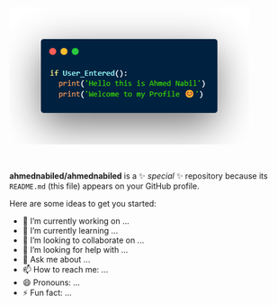 <img src="https://github.com/ahmednabiled/ahmednabiled/blob/main/bannerGitHub.png"  style="text-align: center; margin-bottom: 30px;" />

**ahmednabiled/ahmednabiled** is a ✨ _special_ ✨ repository because its `README.md` (this file) appears on your GitHub profile.

Here are some ideas to get you started:

- 🔭 I’m currently working on ...
- 🌱 I’m currently learning ...
- 👯 I’m looking to collaborate on ...
- 🤔 I’m looking for help with ...
- 💬 Ask me about ...
- 📫 How to reach me: ...
- 😄 Pronouns: ...
- ⚡ Fun fact: ...

